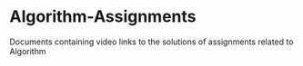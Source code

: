 # Algorithm-Assignments
 Documents containing video links to the solutions of assignments related to Algorithm
